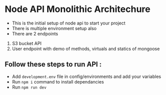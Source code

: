 # Node API Monolithic Architechure

- This is the initial setup of node api to start your project
- There is multiple environment setup also
- There are 2 endpoints

1. S3 bucket API
2. User endpoint with demo of methods, virtuals and statics of mongoose

## Follow these steps to run API :

- Add `development.env` file in config/environments and add your variables
- Run `npm i` command to install dependancies
- Run `npm run dev`
